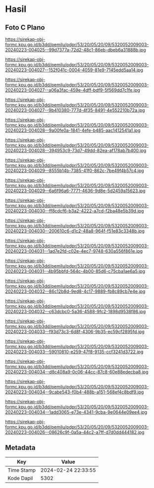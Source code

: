 # Hasil

## Foto C Plano

https://sirekap-obj-formc.kpu.go.id/b3dd/pemilu/pdpr/53/20/05/20/09/5320052009003-20240223-004025--99d7377a-72d2-48c1-86eb-dbeb6a31888b.jpg

https://sirekap-obj-formc.kpu.go.id/b3dd/pemilu/pdpr/53/20/05/20/09/5320052009003-20240223-004027--152f041c-0004-4059-81e9-7145edd5aa14.jpg

https://sirekap-obj-formc.kpu.go.id/b3dd/pemilu/pdpr/53/20/05/20/09/5320052009003-20240223-004027--a06a3fac-459e-4dff-bdf9-5f569dd7c1fe.jpg

https://sirekap-obj-formc.kpu.go.id/b3dd/pemilu/pdpr/53/20/05/20/09/5320052009003-20240223-004027--9b410380-777d-4f35-8491-4e552210b72a.jpg

https://sirekap-obj-formc.kpu.go.id/b3dd/pemilu/pdpr/53/20/05/20/09/5320052009003-20240223-004028--9a00fe0a-1841-4efe-b485-aac1412541a1.jpg

https://sirekap-obj-formc.kpu.go.id/b3dd/pemilu/pdpr/53/20/05/20/09/5320052009003-20240223-004028--394953c9-73d7-49dd-82ea-af178ab7b400.jpg

https://sirekap-obj-formc.kpu.go.id/b3dd/pemilu/pdpr/53/20/05/20/09/5320052009003-20240223-004029--8555b14b-7385-41f0-862c-7be49f4b57c4.jpg

https://sirekap-obj-formc.kpu.go.id/b3dd/pemilu/pdpr/53/20/05/20/09/5320052009003-20240223-004029--6a6f96a6-7771-4636-9d8e-5d2459a15623.jpg

https://sirekap-obj-formc.kpu.go.id/b3dd/pemilu/pdpr/53/20/05/20/09/5320052009003-20240223-004030--ff8cdcf6-b3a2-4222-a7cd-f2ba48e5b39d.jpg

https://sirekap-obj-formc.kpu.go.id/b3dd/pemilu/pdpr/53/20/05/20/09/5320052009003-20240223-004030--200610c6-d1c2-48a8-964f-f51e83c3348b.jpg

https://sirekap-obj-formc.kpu.go.id/b3dd/pemilu/pdpr/53/20/05/20/09/5320052009003-20240223-004031--1ad7e2fd-c02e-4ec7-9748-630a556f861e.jpg

https://sirekap-obj-formc.kpu.go.id/b3dd/pemilu/pdpr/53/20/05/20/09/5320052009003-20240223-004031--4b95bbfd-564c-4b00-85d6-c75cba1ae6a5.jpg

https://sirekap-obj-formc.kpu.go.id/b3dd/pemilu/pdpr/53/20/05/20/09/5320052009003-20240223-004032--86c12b8d-9ed8-4c17-9889-fb8c89cb7e4e.jpg

https://sirekap-obj-formc.kpu.go.id/b3dd/pemilu/pdpr/53/20/05/20/09/5320052009003-20240223-004032--c63dcbc0-5a36-4588-9fc2-1898d9538f86.jpg

https://sirekap-obj-formc.kpu.go.id/b3dd/pemilu/pdpr/53/20/05/20/09/5320052009003-20240223-004033--f93d73c3-6d8f-4306-9b35-ec59cf2895fd.jpg

https://sirekap-obj-formc.kpu.go.id/b3dd/pemilu/pdpr/53/20/05/20/09/5320052009003-20240223-004033--59010810-e259-47f8-9135-ccf3241d3722.jpg

https://sirekap-obj-formc.kpu.go.id/b3dd/pemilu/pdpr/53/20/05/20/09/5320052009003-20240223-004034--d8c408a9-0c06-44cc-87c8-60e88edecba8.jpg

https://sirekap-obj-formc.kpu.go.id/b3dd/pemilu/pdpr/53/20/05/20/09/5320052009003-20240223-004034--9cabe543-f0b4-488b-a151-568ef4c8bdf9.jpg

https://sirekap-obj-formc.kpu.go.id/b3dd/pemilu/pdpr/53/20/05/20/09/5320052009003-20240223-004034--1add3065-e73e-4341-9cba-9e0644e09ee4.jpg

https://sirekap-obj-formc.kpu.go.id/b3dd/pemilu/pdpr/53/20/05/20/09/5320052009003-20240223-004026--08626c9f-0a5a-44c2-a7ff-d7d0dd444182.jpg


## Metadata

| Key        | Value               |
| ---------- | ------------------- |
| Time Stamp | 2024-02-24 22:33:55 |
| Kode Dapil | 5302                |



